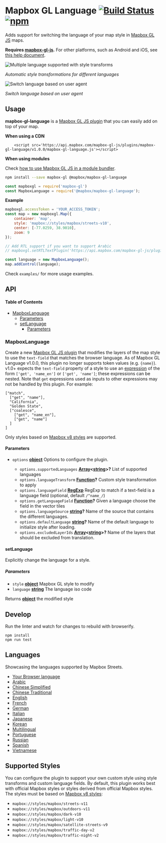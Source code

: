 # Mapbox GL Language [![Build Status](https://travis-ci.org/mapbox/mapbox-gl-language.svg?branch=master)](https://travis-ci.org/mapbox/mapbox-gl-language) [![npm](https://img.shields.io/npm/v/@mapbox/mapbox-gl-language.svg)](https://www.npmjs.com/package/@mapbox/mapbox-gl-language)

Adds support for switching the language of your map style in [Mapbox GL JS](https://www.mapbox.com/mapbox-gl-js/) maps.

**Requires [mapbox-gl-js](https://github.com/mapbox/mapbox-gl-js).** For other platforms, such as Android and iOS, see [this help document](https://www.mapbox.com/help/change-language/).

![Multiple language supported with style transforms](https://cloud.githubusercontent.com/assets/1288339/26266912/89b1b6ba-3cb5-11e7-9964-49f51290d627.gif)

*Automatic style transformations for different languages*

![Switch language based on user agent](https://cloud.githubusercontent.com/assets/1288339/26269878/742cdb02-3cc5-11e7-8479-c6ab3f0f8a82.gif)

*Switch language based on user agent*

## Usage

**mapbox-gl-language** is a [Mapbox GL JS plugin](https://www.mapbox.com/blog/build-mapbox-gl-js-plugins/) that you can easily add on top of your map.

**When using a CDN**

        <script src='https://api.mapbox.com/mapbox-gl-js/plugins/mapbox-gl-language/v1.0.0/mapbox-gl-language.js'></script>

**When using modules**

Check [how to use Mapbox GL JS in a module bundler](https://www.mapbox.com/mapbox-gl-js/api/).

```bash
npm install --save mapbox-gl @mapbox/mapbox-gl-language
```

```javascript
const mapboxgl = require('mapbox-gl')
const MapboxLanguage = require('@mapbox/mapbox-gl-language');
```

**Example**

```javascript
mapboxgl.accessToken = 'YOUR_ACCESS_TOKEN';
const map = new mapboxgl.Map({
    container: 'map',
    style: 'mapbox://styles/mapbox/streets-v10',
    center: [-77.0259, 38.9010],
    zoom: 9
});

// Add RTL support if you want to support Arabic
// mapboxgl.setRTLTextPlugin('https://api.mapbox.com/mapbox-gl-js/plugins/mapbox-gl-rtl-text/v0.10.1/mapbox-gl-rtl-text.js');

const language = new MapboxLanguage();
map.addControl(language);
```

Check `examples/` for more usage examples.

## API

<!-- Generated by documentation.js. Update this documentation by updating the source code. -->

#### Table of Contents

*   [MapboxLanguage](#mapboxlanguage)
    *   [Parameters](#parameters)
    *   [setLanguage](#setlanguage)
        *   [Parameters](#parameters-1)

### MapboxLanguage

Create a new [Mapbox GL JS plugin](https://www.mapbox.com/blog/build-mapbox-gl-js-plugins/) that
modifies the layers of the map style to use the `text-field` that matches the browser language.
As of Mapbox GL Language v1.0.0, this plugin no longer supports token values (e.g. `{name}`). v1.0+ expects the `text-field`
property of a style to use an [expression](https://docs.mapbox.com/mapbox-gl-js/style-spec/expressions/) of the form `['get', 'name_en']` or `['get', 'name']`; these expressions can be nested. Note that `get` expressions used as inputs to other expressions may not be handled by this plugin. For example:

    ["match",
      ["get", "name"],
      "California",
      "Golden State",
      ["coalesce",
        ["get", "name_en"],
        ["get", "name"]
      ]
    ]

Only styles based on [Mapbox v8 styles](https://docs.mapbox.com/help/troubleshooting/streets-v8-migration-guide/) are supported.

#### Parameters

*   `options` **[object](https://developer.mozilla.org/docs/Web/JavaScript/Reference/Global_Objects/Object)** Options to configure the plugin.

    *   `options.supportedLanguages` **[Array](https://developer.mozilla.org/docs/Web/JavaScript/Reference/Global_Objects/Array)<[string](https://developer.mozilla.org/docs/Web/JavaScript/Reference/Global_Objects/String)>?** List of supported languages
    *   `options.languageTransform` **[Function](https://developer.mozilla.org/docs/Web/JavaScript/Reference/Statements/function)?** Custom style transformation to apply
    *   `options.languageField` **[RegExp](https://developer.mozilla.org/docs/Web/JavaScript/Reference/Global_Objects/RegExp)** RegExp to match if a text-field is a language field (optional, default `/^name_/`)
    *   `options.getLanguageField` **[Function](https://developer.mozilla.org/docs/Web/JavaScript/Reference/Statements/function)?** Given a language choose the field in the vector tiles
    *   `options.languageSource` **[string](https://developer.mozilla.org/docs/Web/JavaScript/Reference/Global_Objects/String)?** Name of the source that contains the different languages.
    *   `options.defaultLanguage` **[string](https://developer.mozilla.org/docs/Web/JavaScript/Reference/Global_Objects/String)?** Name of the default language to initialize style after loading.
    *   `options.excludedLayerIds` **[Array](https://developer.mozilla.org/docs/Web/JavaScript/Reference/Global_Objects/Array)<[string](https://developer.mozilla.org/docs/Web/JavaScript/Reference/Global_Objects/String)>?** Name of the layers that should be excluded from translation.

#### setLanguage

Explicitly change the language for a style.

##### Parameters

*   `style` **[object](https://developer.mozilla.org/docs/Web/JavaScript/Reference/Global_Objects/Object)** Mapbox GL style to modify
*   `language` **[string](https://developer.mozilla.org/docs/Web/JavaScript/Reference/Global_Objects/String)** The language iso code

Returns **[object](https://developer.mozilla.org/docs/Web/JavaScript/Reference/Global_Objects/Object)** the modified style

<!-- End generated code -->
## Develop

Run the linter and watch for changes to rebuild with browserify.

    npm install
    npm run test

## Languages

Showcasing the languages supported by Mapbox Streets.

*   [Your Browser language](https://mapbox.github.io/mapbox-gl-language/examples/browser.html)
*   [Arabic](https://mapbox.github.io/mapbox-gl-language/examples/ar.html)
*   [Chinese Simplified](https://mapbox.github.io/mapbox-gl-language/examples/zh-Hans.html)
*   [Chinese Traditional](https://mapbox.github.io/mapbox-gl-language/examples/zh-Hant.html)
*   [English](https://mapbox.github.io/mapbox-gl-language/examples/en.html)
*   [French](https://mapbox.github.io/mapbox-gl-language/examples/fr.html)
*   [German](https://mapbox.github.io/mapbox-gl-language/examples/de.html)
*   [Italian](https://mapbox.github.io/mapbox-gl-language/examples/it.html)
*   [Japanese](https://mapbox.github.io/mapbox-gl-language/examples/ja.html)
*   [Korean](https://mapbox.github.io/mapbox-gl-language/examples/ko.html)
*   [Multilingual](https://mapbox.github.io/mapbox-gl-language/examples/multilingual.html)
*   [Portuguese](https://mapbox.github.io/mapbox-gl-language/examples/pt.html)
*   [Russian](https://mapbox.github.io/mapbox-gl-language/examples/ru.html)
*   [Spanish](https://mapbox.github.io/mapbox-gl-language/examples/es.html)
*   [Vietnamese](https://mapbox.github.io/mapbox-gl-language/examples/vi.html)

## Supported Styles

You can configure the plugin to support your own custom style using style transforms and custom language fields.
By default, this plugin works best with official Mapbox styles or styles derived from official Mapbox styles.
The styles must be based on [Mapbox v8 styles](https://docs.mapbox.com/help/troubleshooting/streets-v8-migration-guide/):

*   `mapbox://styles/mapbox/streets-v11`
*   `mapbox://styles/mapbox/outdoors-v11`
*   `mapbox://styles/mapbox/dark-v10`
*   `mapbox://styles/mapbox/light-v10`
*   `mapbox://styles/mapbox/satellite-streets-v9`
*   `mapbox://styles/mapbox/traffic-day-v2`
*   `mapbox://styles/mapbox/traffic-night-v2`
